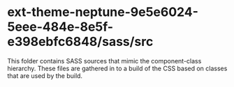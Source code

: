 # ext-theme-neptune-9e5e6024-5eee-484e-8e5f-e398ebfc6848/sass/src

This folder contains SASS sources that mimic the component-class hierarchy. These files
are gathered in to a build of the CSS based on classes that are used by the build.

